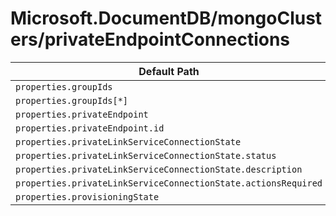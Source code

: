 # Microsoft.DocumentDB/mongoClusters/privateEndpointConnections

| Default Path | Alias |
|---|---|
| `properties.groupIds` | `Microsoft.DocumentDB/mongoClusters/privateEndpointConnections/groupIds` |
| `properties.groupIds[*]` | `Microsoft.DocumentDB/mongoClusters/privateEndpointConnections/groupIds[*]` |
| `properties.privateEndpoint` | `Microsoft.DocumentDB/mongoClusters/privateEndpointConnections/privateEndpoint` |
| `properties.privateEndpoint.id` | `Microsoft.DocumentDB/mongoClusters/privateEndpointConnections/privateEndpoint.id` |
| `properties.privateLinkServiceConnectionState` | `Microsoft.DocumentDB/mongoClusters/privateEndpointConnections/privateLinkServiceConnectionState` |
| `properties.privateLinkServiceConnectionState.status` | `Microsoft.DocumentDB/mongoClusters/privateEndpointConnections/privateLinkServiceConnectionState.status` |
| `properties.privateLinkServiceConnectionState.description` | `Microsoft.DocumentDB/mongoClusters/privateEndpointConnections/privateLinkServiceConnectionState.description` |
| `properties.privateLinkServiceConnectionState.actionsRequired` | `Microsoft.DocumentDB/mongoClusters/privateEndpointConnections/privateLinkServiceConnectionState.actionsRequired` |
| `properties.provisioningState` | `Microsoft.DocumentDB/mongoClusters/privateEndpointConnections/provisioningState` |

